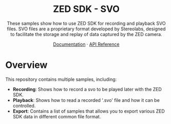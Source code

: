 
<h1 align="center">
  <br>
  ZED SDK - SVO
  <br>
</h1>

<p align="center">
These samples show how to use ZED SDK for recording and playback SVO files. SVO files are a proprietary format developed by Stereolabs, designed to facilitate the storage and replay of data captured by the ZED camera. 
</p>


<p align="center">  
  <a href="https://www.stereolabs.com/docs/video/recording/">Documentation</a>
  ·
  <a href="https://www.stereolabs.com/docs/api/classsl_1_1Camera.html">API Reference</a>
</p>

# Overview
This repository contains multiple samples, including:
- **Recording**: Shows how to record a svo to be played later with the ZED SDK.
- **Playback**: Shows how to read a recorded '.svo' file and how it can be controlled.
- **Export**: Contains a list of samples that allows you to export various ZED SDK data in different common file format.

